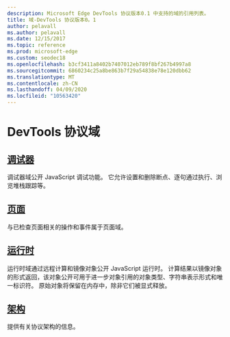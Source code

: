 ```yaml
---
description: Microsoft Edge DevTools 协议版本0.1 中支持的域的引用列表。
title: 域-DevTools 协议版本0。1
author: pelavall
ms.author: pelavall
ms.date: 12/15/2017
ms.topic: reference
ms.prod: microsoft-edge
ms.custom: seodec18
ms.openlocfilehash: b3cf3411a8402b7407012eb789f8bf267b4997a8
ms.sourcegitcommit: 6860234c25a8be863b7f29a54838e78e120dbb62
ms.translationtype: MT
ms.contentlocale: zh-CN
ms.lasthandoff: 04/09/2020
ms.locfileid: "10563420"
---
```

# DevTools 协议域
## [调试器](debugger.md)
调试器域公开 JavaScript 调试功能。 它允许设置和删除断点、逐句通过执行、浏览堆栈跟踪等。
## [页面](page.md)
与已检查页面相关的操作和事件属于页面域。
## [运行时](runtime.md)
运行时域通过远程计算和镜像对象公开 JavaScript 运行时。 计算结果以镜像对象的形式返回，该对象公开可用于进一步对象引用的对象类型、字符串表示形式和唯一标识符。 原始对象将保留在内存中，除非它们被显式释放。
## [架构](schema.md)
提供有关协议架构的信息。